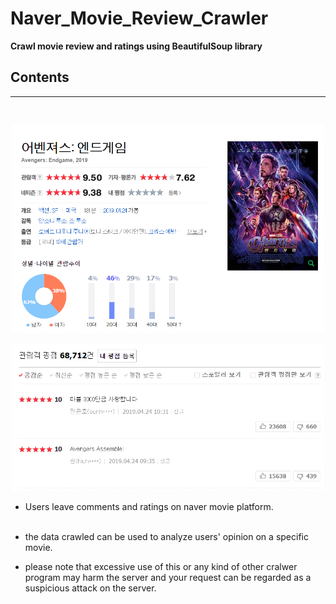 Naver_Movie_Review_Crawler
======================

**Crawl movie review and ratings using BeautifulSoup library**

Contents
--------


---

<br/>

<p align="center"><img src="naver_movie_avengers.png" alt="drawing" width="500"/>
<br/>

<p align="center"><img src="naver_movie_comment.png" alt="drawing" width="500"/>
    
-	Users leave comments and ratings on naver movie platform. <br/><br/>

-	the data crawled can be used to analyze users' opinion on a specific movie.

-   please note that excessive use of this or any kind of other cralwer program may harm the server and your request can be regarded as a suspicious attack on the server.
    
</br>

